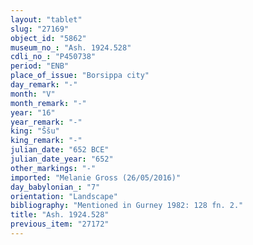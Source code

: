 ```yaml
---
layout: "tablet"
slug: "27169"
object_id: "5862"
museum_no_: "Ash. 1924.528"
cdli_no_: "P450738"
period: "ENB"
place_of_issue: "Borsippa city"
day_remark: "-"
month: "V"
month_remark: "-"
year: "16"
year_remark: "-"
king: "Ššu"
king_remark: "-"
julian_date: "652 BCE"
julian_date_year: "652"
other_markings: "-"
imported: "Melanie Gross (26/05/2016)"
day_babylonian_: "7"
orientation: "Landscape"
bibliography: "Mentioned in Gurney 1982: 128 fn. 2."
title: "Ash. 1924.528"
previous_item: "27172"
---
```

